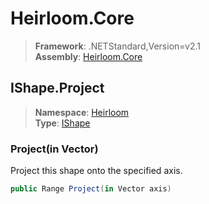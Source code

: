 # Heirloom.Core

> **Framework**: .NETStandard,Version=v2.1  
> **Assembly**: [Heirloom.Core][0]  

## IShape.Project

> **Namespace**: [Heirloom][0]  
> **Type**: [IShape][1]  

### Project(in Vector)

Project this shape onto the specified axis.

```cs
public Range Project(in Vector axis)
```

[0]: ../Heirloom.Core.md
[1]: Heirloom.IShape.md
